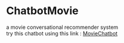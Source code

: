 # ChatbotMovie
a movie conversational recommender system<br/>
try this chatbot using this link : [MovieChatbot](tg://resolve?domain=KenMovieBot)

